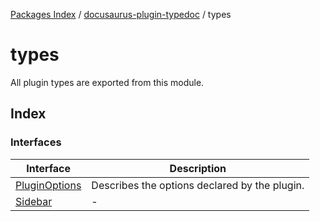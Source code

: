 [Packages Index](../../README.md) / [docusaurus-plugin-typedoc](../README.md) / types

# types

All plugin types are exported from this module.

## Index

### Interfaces

| Interface                                    | Description                                   |
| -------------------------------------------- | --------------------------------------------- |
| [PluginOptions](interfaces/PluginOptions.md) | Describes the options declared by the plugin. |
| [Sidebar](interfaces/Sidebar.md)             | -                                             |
